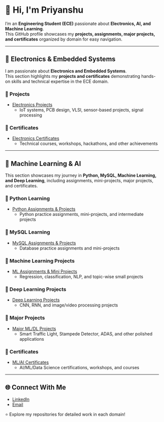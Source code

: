 # 👋 Hi, I'm Priyanshu  

I’m an **Engineering Student (ECE)** passionate about **Electronics, AI, and Machine Learning**.  
This GitHub profile showcases my **projects, assignments, major projects, and certificates** organized by domain for easy navigation.  

---

## 📡 Electronics & Embedded Systems  

I am passionate about **Electronics and Embedded Systems**.  
This section highlights my **projects and certificates** demonstrating hands-on skills and technical expertise in the ECE domain.  

### 🔹 Projects
- [Electronics Projects](https://github.com/your-username/electronics-projects)  
  - IoT systems, PCB design, VLSI, sensor-based projects, signal processing  

### 🔹 Certificates
- [Electronics Certificates](https://github.com/your-username/electronics-certificates)  
  - Technical courses, workshops, hackathons, and other achievements  

---

## 🤖 Machine Learning & AI  

This section showcases my journey in **Python, MySQL, Machine Learning, and Deep Learning**, including assignments, mini-projects, major projects, and certificates.  

### 🔹 Python Learning
- [Python Assignments & Projects](https://github.com/your-username/python-learning)  
  - Python practice assignments, mini-projects, and intermediate projects  

### 🔹 MySQL Learning
- [MySQL Assignments & Projects](https://github.com/your-username/mysql-learning)  
  - Database practice assignments and mini-projects  

### 🔹 Machine Learning Projects
- [ML Assignments & Mini Projects](https://github.com/your-username/ml-learning)  
  - Regression, classification, NLP, and topic-wise small projects  

### 🔹 Deep Learning Projects
- [Deep Learning Projects](https://github.com/your-username/dl-learning)  
  - CNN, RNN, and image/video processing projects  

### 🔹 Major Projects
- [Major ML/DL Projects](https://github.com/your-username/ml-major-projects)  
  - Smart Traffic Light, Stampede Detector, ADAS, and other polished applications  

### 🔹 Certificates
- [ML/AI Certificates](https://github.com/your-username/ml-certificates)  
  - AI/ML/Data Science certifications, workshops, and courses  

---

## 🌐 Connect With Me  

- [LinkedIn](https://www.linkedin.com/in/priyanshu1201)
- [Email](Priyanshuaggarwal.in@gmail.com)  

⭐ Explore my repositories for detailed work in each domain!
